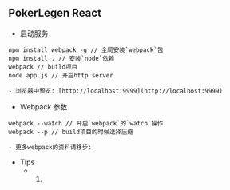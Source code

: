 PokerLegen React
----

- 启动服务
```shell
npm install webpack -g // 全局安装`webpack`包
npm install . // 安装`node`依赖
webpack // build项目
node app.js // 开启http server
```
    - 浏览器中预览: [http://localhost:9999](http://localhost:9999)

- Webpack 参数
```shell
webpack --watch // 开启`webpack`的`watch`操作
webpack --p // build项目的时候选择压缩
```
    - 更多webpack的资料请移步:
- Tips
    - 1.
